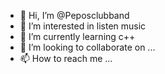 - 👋 Hi, I’m @Peposclubband
- 👀 I’m interested in listen music
- 🌱 I’m currently learning c++
- 💞️ I’m looking to collaborate on ...
- 📫 How to reach me ...

<!---
Peposclubband/Peposclubband is a ✨ special ✨ repository because its `README.md` (this file) appears on your GitHub profile.
You can click the Preview link to take a look at your changes.
--->
